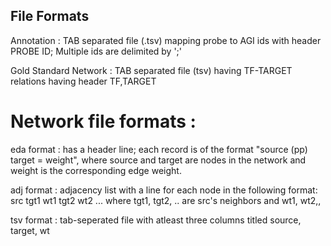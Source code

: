 
File Formats
------------

Annotation : TAB separated file (.tsv) mapping probe to AGI ids with header PROBE	ID; Multiple ids are delimited by ';'

Gold Standard Network : TAB separated file (tsv) having TF-TARGET relations having header TF,TARGET

Network file formats :
======================
eda format : has a header line; each record is of the format "source (pp) target = weight", where source and target are nodes in the network and weight is the corresponding edge weight.

adj format : adjacency list with a line for each node in the following format:
src tgt1 wt1 tgt2 wt2 ...
where tgt1, tgt2, .. are src's neighbors and wt1, wt2,,

tsv format : tab-seperated file with atleast three columns titled source, target, wt
